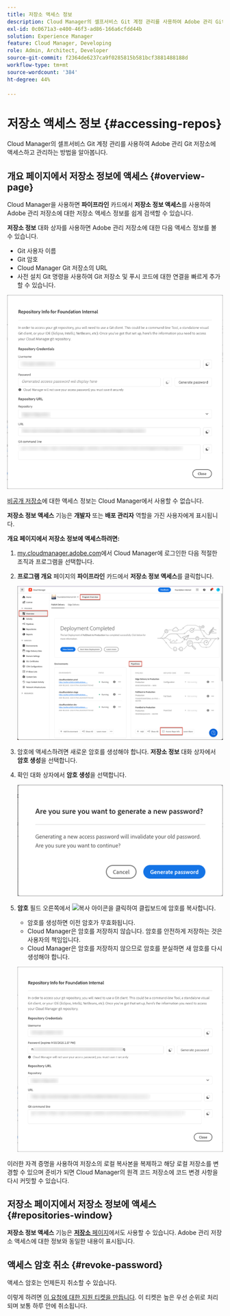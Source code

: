 ```yaml
---
title: 저장소 액세스 정보
description: Cloud Manager의 셀프서비스 Git 계정 관리를 사용하여 Adobe 관리 Git 저장소에 액세스하고 관리하는 방법을 알아봅니다.
exl-id: 0c0671a3-e400-46f3-ad86-166a6cfdd44b
solution: Experience Manager
feature: Cloud Manager, Developing
role: Admin, Architect, Developer
source-git-commit: f2364de6237ca9f0285815b581bcf3881488188d
workflow-type: tm+mt
source-wordcount: '384'
ht-degree: 44%

---
```



# 저장소 액세스 정보 {#accessing-repos}

Cloud Manager의 셀프서비스 Git 계정 관리를 사용하여 Adobe 관리 Git 저장소에 액세스하고 관리하는 방법을 알아봅니다.

## 개요 페이지에서 저장소 정보에 액세스 {#overview-page}

Cloud Manager을 사용하면 **파이프라인** 카드에서 **저장소 정보 액세스**&#x200B;를 사용하여 Adobe 관리 저장소에 대한 저장소 액세스 정보를 쉽게 검색할 수 있습니다.

**저장소 정보** 대화 상자를 사용하면 Adobe 관리 저장소에 대한 다음 액세스 정보를 볼 수 있습니다.

* Git 사용자 이름
* Git 암호
* Cloud Manager Git 저장소의 URL
* 사전 설치 Git 명령을 사용하여 Git 저장소 및 푸시 코드에 대한 연결을 빠르게 추가할 수 있습니다.

![저장소 정보 창](assets/repository-info.png)

[비공개 저장소](private-repositories.md)에 대한 액세스 정보는 Cloud Manager에서 사용할 수 없습니다.

**저장소 정보 액세스** 기능은 **개발자** 또는 **배포 관리자** 역할을 가진 사용자에게 표시됩니다.

**개요 페이지에서 저장소 정보에 액세스하려면:**

1. [my.cloudmanager.adobe.com](https://my.cloudmanager.adobe.com/)에서 Cloud Manager에 로그인한 다음 적절한 조직과 프로그램을 선택합니다.

1. **프로그램 개요** 페이지의 **파이프라인** 카드에서 **저장소 정보 액세스**&#x200B;를 클릭합니다.

   ![파이프라인 카드의 저장소 정보 액세스](assets/pipelines-card.png)

1. 암호에 액세스하려면 새로운 암호를 생성해야 합니다. **저장소 정보** 대화 상자에서 **암호 생성**&#x200B;을 선택합니다.

1. 확인 대화 상자에서 **암호 생성**&#x200B;을 선택합니다.

   ![암호 생성 확인](assets/confirm-generated-password.png)

1. **암호** 필드 오른쪽에서 ![복사 아이콘](https://spectrum.adobe.com/static/icons/workflow_18/Smock_Copy_18_N.svg)을 클릭하여 클립보드에 암호를 복사합니다.

   * 암호를 생성하면 이전 암호가 무효화됩니다.
   * Cloud Manager은 암호를 저장하지 않습니다. 암호를 안전하게 저장하는 것은 사용자의 책임입니다.
   * Cloud Manager은 암호를 저장하지 않으므로 암호를 분실하면 새 암호를 다시 생성해야 합니다.

   ![저장소 정보 대화 상자에서 암호 복사](/help/implementing/cloud-manager/managing-code/assets/repository-copy-password.png)

이러한 자격 증명을 사용하여 저장소의 로컬 복사본을 복제하고 해당 로컬 저장소를 변경할 수 있으며 준비가 되면 Cloud Manager의 원격 코드 저장소에 코드 변경 사항을 다시 커밋할 수 있습니다.

## 저장소 페이지에서 저장소 정보에 액세스 {#repositories-window}

**저장소 정보 액세스** 기능은 [**저장소** 페이지](managing-repositories.md)에서도 사용할 수 있습니다. Adobe 관리 저장소 액세스에 대한 정보와 동일한 내용이 표시됩니다.

## 액세스 암호 취소 {#revoke-password}

액세스 암호는 언제든지 취소할 수 있습니다.

이렇게 하려면 [이 요청에 대한 지원 티켓을 만듭니다](https://experienceleague.adobe.com/?support-solution=Experience+Manager&amp;support-tab=home#support). 이 티켓은 높은 우선 순위로 처리되며 보통 하루 안에 취소됩니다.
